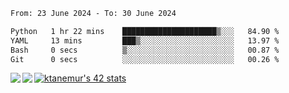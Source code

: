 <!--START_SECTION:waka-->

```txt
From: 23 June 2024 - To: 30 June 2024

Python   1 hr 22 mins    █████████████████████▒░░░   84.90 %
YAML     13 mins         ███▒░░░░░░░░░░░░░░░░░░░░░   13.97 %
Bash     0 secs          ▒░░░░░░░░░░░░░░░░░░░░░░░░   00.87 %
Git      0 secs          ░░░░░░░░░░░░░░░░░░░░░░░░░   00.26 %
```

<!--END_SECTION:waka-->
<a href="https://github.com/anuraghazra/github-readme-stats">
  <img align="left" src="https://github-readme-stats.vercel.app/api?username=Tanesan&count_private=true&show_icons=true" />
<img align="left" src="https://github-readme-stats.vercel.app/api/top-langs/?username=Tanesan" />
</a>

[![ktanemur's 42 stats](https://badge42.vercel.app/api/v2/cl1wslf6s002109l771rng2w8/stats?cursusId=21&coalitionId=62)](https://github.com/JaeSeoKim/badge42)
